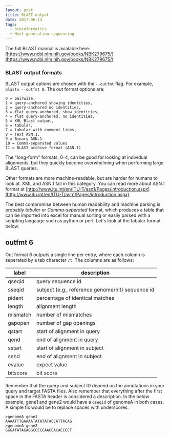 ```yaml
---
layout: post
title: BLAST output
date: 2017-06-14
tags:
  - bioinformatics
  - Next-generation sequencing
---
```



The full BLAST manual is avialable here: [https://www.ncbi.nlm.nih.gov/books/NBK279675/](https://www.ncbi.nlm.nih.gov/books/NBK279675/)

### BLAST output formats

BLAST output options are chosen with the `--outfmt` flag.  For example, `blastn --outfmt 0`.
The out format options are:

```
0 = pairwise,
1 = query-anchored showing identities,
2 = query-anchored no identities,
3 = flat query-anchored, show identities,
4 = flat query-anchored, no identities,
5 = XML Blast output,
6 = tabular,
7 = tabular with comment lines,
8 = Text ASN.1,
9 = Binary ASN.1
10 = Comma-separated values
11 = BLAST archive format (ASN.1)
```

The "long-form" formats, 0-4, can be good for looking at individual alignments, but they quickly become overwhelming when performing large BLAST queries.  

Other formats are more machine-readable, but are harder for humans to look at.  XML and ASN.1 fall in this category.  You can read more about ASN.1 format at [http://www.itu.int/en/ITU-T/asn1/Pages/introduction.aspx](http://www.itu.int/en/ITU-T/asn1/Pages/introduction.aspx).

The best compromise between human readability and machine parsing is probably *tabular* or *Comma-seperated* format, which produces a table that can be imported into excel for manual sorting or easily parsed with a scripting langauge such as python or perl.  Let's look at the tabular format below.



## outfmt 6


Out format 6 outputs a single line per entry, where each column is seperated by a tab character `/t`.  The columns are as follows: 

| label   | description               |
|----------|----------------------------------------------|
| qseqid   | query sequence id               |
| sseqid   | subject (e.g., reference genome/hit) sequence id |
| pident   | percentage of identical matches              |
| length   | alignment length                             |
| mismatch | number of mismatches                         |
| gapopen  | number of gap openings                       |
| qstart   | start of alignment in query                  |
| qend     | end of alignment in query                    |
| sstart   | start of alignment in subject                |
| send     | end of alignment in subject                  |
| evalue   | expect value                                 |
| bitscore | bit score                                    |

Remember that the query and subject ID depend on the annotations in your query and target FASTA files.  Also remember that everything after the first space in the FASTA header is considered a description.  In the below example, gene1 and gene2 would have a `qseqid` of genomeA in both cases.  A simple fix would be to replace spaces with underscores.

```
>genomeA gene1
AAAATTTGAAAATATATATACCATTACAG
>genomeA gene2
GGGATATAGAGGCCCCCAACCACACCCCT
```


